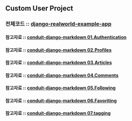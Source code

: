 ## Custom User Project

### 전체코드 :: [django-realworld-example-app](https://github.com/gothinkster/django-realworld-example-app)

#### 참고자료 :: [conduit-django-markdown 01.Authentication](https://github.com/lolripgg/conduit-django-markdown/blob/master/01-authentication.md)
#### 참고자료 :: [conduit-django-markdown 02.Profiles](https://github.com/lolripgg/conduit-django-markdown/blob/master/02-profiles.md)
#### 참고자료 :: [conduit-django-markdown 03.Articles](https://github.com/lolripgg/conduit-django-markdown/blob/master/03-articles.md)
#### 참고자료 :: [conduit-django-markdown 04.Comments](https://github.com/lolripgg/conduit-django-markdown/blob/master/04-comments.md)
#### 참고자료 :: [conduit-django-markdown 05.Following](https://github.com/lolripgg/conduit-django-markdown/blob/master/05-following.md)
#### 참고자료 :: [conduit-django-markdown 06.Favoriting](https://github.com/lolripgg/conduit-django-markdown/blob/master/06-favoriting.md)
#### 참고자료 :: [conduit-django-markdown 07.tagging](https://github.com/lolripgg/conduit-django-markdown/blob/master/07-tagging.md)